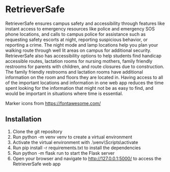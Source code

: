 # RetrieverSafe

RetrieverSafe ensures campus safety and accessibility through features like instant access to emergency resources like police and emergency SOS phone locations, and calls to campus police for assistance such as requesting safety escorts at night, reporting suspicious behavior, or reporting a crime. The night mode and lamp locations help you plan your walking route through well lit areas on campus for additional security. RetrieverSafe also has accessibility options to help students find handicap accessible routes, lactation rooms for nursing mothers, family friendly restrooms for parents with children, and route closures due to construction. The family friendly restrooms and lactation rooms have additional information on the room and floors they are located in. Having access to all of the important locations and information in one web app reduces the time spent looking for the information that might not be as easy to find, and would be important in situations where time is essential.

Marker icons from https://fontawesome.com/

## Installation

1. Clone the git repository
2. Run python -m venv venv to create a virtual environment
3. Activate the virtual environment with .\venv\Scripts\activate
4. Run pip install -r requirements.txt to install the dependencies
5. Run python -m flask run to start the Flask server
6. Open your browser and navigate to http://127.0.0.1:5000/ to access the RetrieverSafe web app
